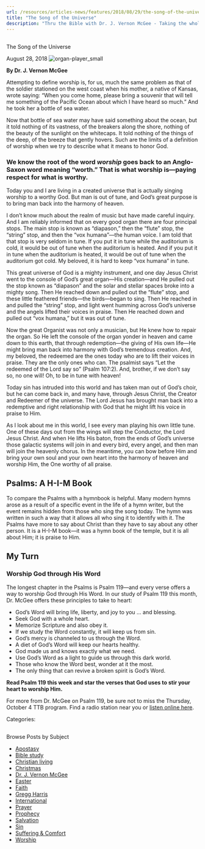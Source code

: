 ```yaml
---
url: /resources/articles-news/features/2018/08/29/the-song-of-the-universe
title: "The Song of the Universe"
description: "Thru the Bible with Dr. J. Vernon McGee - Taking the whole Word to the whole world"
---
```







## 
 The Song of the Universe


August 28, 2018
![organ-player_small](https://ttb.org/images/default-source/Features-and-News/organ-player_small.jpg?sfvrsn=b6d21d16_0 "organ-player_small")




**​By Dr. J. Vernon McGee**
 


Attempting to define worship is, for us, much the same problem as that of the soldier stationed on the west coast when his mother, a native of Kansas, wrote saying: “When you come home, please bring a souvenir that will tell me something of the Pacific Ocean about which I have heard so much.” And he took her a bottle of sea water. 


Now that bottle of sea water may have said something about the ocean, but it told nothing of its vastness, of the breakers along the shore, nothing of the beauty of the sunlight on the whitecaps. It told nothing of the things of the deep, of the breeze that gently hovers. Such are the limits of a definition of worship when we try to describe what it means to honor God. 


### We know the root of the word *worship* goes back to an Anglo-Saxon word meaning “worth.” That is what worship is—paying respect for what is worthy.


Today you and I are living in a created universe that is actually singing worship to a worthy God. But man is out of tune, and God’s great purpose is to bring man back into the harmony of heaven.


I don’t know much about the realm of music but have made careful inquiry. And I am reliably informed that on every good organ there are four principal stops. The main stop is known as “diapason,” then the “flute” stop, the “string” stop, and then the “vox humana”—the human voice. I am told that that stop is very seldom in tune. If you put it in tune while the auditorium is cold, it would be out of tune when the auditorium is heated. And if you put it in tune when the auditorium is heated, it would be out of tune when the auditorium got cold. My beloved, it is hard to keep “vox humana” in tune. 


This great universe of God is a mighty instrument, and one day Jesus Christ went to the console of God’s great organ—His creation—and He pulled out the stop known as “diapason” and the solar and stellar spaces broke into a mighty song. Then He reached down and pulled out the “flute” stop, and these little feathered friends—the birds—began to sing. Then He reached in and pulled the “string” stop, and light went humming across God’s universe and the angels lifted their voices in praise. Then He reached down and pulled out “vox humana,” but it was out of tune. 


Now the great Organist was not only a musician, but He knew how to repair the organ. So He left the console of the organ yonder in heaven and came down to this earth, that through redemption—the giving of His own life—He might bring man back into harmony with God’s tremendous creation. And, my beloved, the redeemed are the ones today who are to lift their voices in praise. They are the only ones who can. The psalmist says “Let the redeemed of the Lord say so” (Psalm 107:2). And, brother, if we don’t say so, no one will! Oh, to be in tune with heaven! 


Today sin has intruded into this world and has taken man out of God’s choir, but he can come back in, and many have, through Jesus Christ, the Creator and Redeemer of the universe. The Lord Jesus has brought man back into a redemptive and right relationship with God that he might lift his voice in praise to Him. 


As I look about me in this world, I see every man playing his own little tune. One of these days out from the wings will step the Conductor, the Lord Jesus Christ. And when He lifts His baton, from the ends of God’s universe those galactic systems will join in and every bird, every angel, and then man will join the heavenly chorus. In the meantime, you can bow before Him and bring your own soul and your own heart into the harmony of heaven and worship Him, the One worthy of all praise.


## Psalms: A H-I-M Book


To compare the Psalms with a hymnbook is helpful. Many modern hymns arose as a result of a specific event in the life of a hymn writer, but the event remains hidden from those who sing the song today. The hymn was written in such a way that it allows all who sing it to identify with it. The Psalms have more to say about Christ than they have to say about any other person. It is a H-I-M book—it was a hymn book of the temple, but it is all about Him; it is praise to Him.


 


## My Turn


### Worship God through His Word


The longest chapter in the Psalms is Psalm 119—and every verse offers a way to worship God through His Word. In our study of Psalm 119 this month, Dr. McGee offers these principles to take to heart: 


* God’s Word will bring life, liberty, and joy to you … and blessing.
* Seek God with a whole heart.
* Memorize Scripture and also obey it.
* If we study the Word constantly, it will keep us from sin.
* God’s mercy is channeled to us through the Word.
* A diet of God’s Word will keep our hearts healthy.
* God made us and knows exactly what we need.
* Use God’s Word as a light to guide us through this dark world.
* Those who know the Word best, wonder at it the most.
* The only thing that can revive a broken spirit is God’s Word.


**Read Psalm 119 this week and star the verses that God uses to stir your heart to worship Him.** 


For more from Dr. McGee on Psalm 119, be sure not to miss the Thursday, October 4 TTB program. Find a radio station near you or [listen online here](https://www.oneplace.com/ministries/thru-the-bible-with-j-vernon-mcgee/custom-player/).



Categories: 









## 
 Browse Posts by Subject


* [Apostasy](/resources/articles-news/-in-tags/tags/Apostasy)
* [Bible study](/resources/articles-news/-in-tags/tags/Bible-study)
* [Christian living](/resources/articles-news/-in-tags/tags/Christian-living)
* [Christmas](/resources/articles-news/-in-tags/tags/Christmas)
* [Dr. J. Vernon McGee](/resources/articles-news/-in-tags/tags/Dr-J-Vernon-McGee)
* [Easter](/resources/articles-news/-in-tags/tags/easter)
* [Faith](/resources/articles-news/-in-tags/tags/Faith)
* [Gregg Harris](/resources/articles-news/-in-tags/tags/Gregg-Harris)
* [International](/resources/articles-news/-in-tags/tags/International)
* [Prayer](/resources/articles-news/-in-tags/tags/prayer)
* [Prophecy](/resources/articles-news/-in-tags/tags/Prophecy)
* [Salvation](/resources/articles-news/-in-tags/tags/Salvation)
* [Sin](/resources/articles-news/-in-tags/tags/sin)
* [Suffering & Comfort](/resources/articles-news/-in-tags/tags/Suffering-Comfort)
* [Worship](/resources/articles-news/-in-tags/tags/worship)






